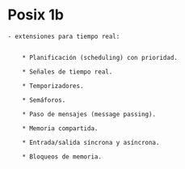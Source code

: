 
# Posix 1b

    - extensiones para tiempo real:


        * Planificación (scheduling) con prioridad.
        
        * Señales de tiempo real.
        
        * Temporizadores.
        
        * Semáforos.
        
        * Paso de mensajes (message passing).
        
        * Memoria compartida.
        
        * Entrada/salida síncrona y asíncrona.
        
        * Bloqueos de memoria.